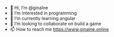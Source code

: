 - 👋 Hi, I’m @ginalne
- 👀 I’m interested in programming
- 🌱 I’m currently learning angular
- 💞️ I’m looking to collaborate on build a game
- 📫 How to reach me https://www.ginalne.online

<!---
ginalne/ginalne is a ✨ special ✨ repository because its `README.md` (this file) appears on your GitHub profile.
You can click the Preview link to take a look at your changes.
--->
